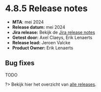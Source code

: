 # 4.8.5 Release notes

* **MTA**: mei 2024
* **Release datum:** mei 2024
* **Jira release:** Bekijk de [Jira release notes](https://jira.antwerpen.be/secure/ReleaseNote.jspa?projectId=14114&version=17090)
* **Getest door:** Axel Claeys, Erik Lenaerts
* **Release lead:** Jeroen Valcke
* **Product Owner:** Erik Lenaerts

## Bug fixes

TODO

?> Bekijk hier het overzicht van [alle releases](/RELEASE).
